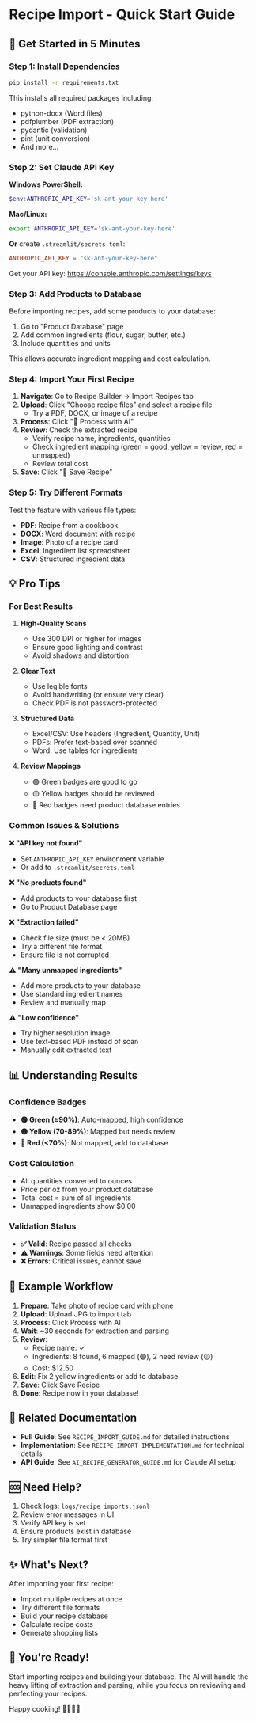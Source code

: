 # Recipe Import - Quick Start Guide

## 🚀 Get Started in 5 Minutes

### Step 1: Install Dependencies

```bash
pip install -r requirements.txt
```

This installs all required packages including:
- python-docx (Word files)
- pdfplumber (PDF extraction)
- pydantic (validation)
- pint (unit conversion)
- And more...

### Step 2: Set Claude API Key

**Windows PowerShell:**
```powershell
$env:ANTHROPIC_API_KEY='sk-ant-your-key-here'
```

**Mac/Linux:**
```bash
export ANTHROPIC_API_KEY='sk-ant-your-key-here'
```

**Or** create `.streamlit/secrets.toml`:
```toml
ANTHROPIC_API_KEY = "sk-ant-your-key-here"
```

Get your API key: https://console.anthropic.com/settings/keys

### Step 3: Add Products to Database

Before importing recipes, add some products to your database:
1. Go to "Product Database" page
2. Add common ingredients (flour, sugar, butter, etc.)
3. Include quantities and units

This allows accurate ingredient mapping and cost calculation.

### Step 4: Import Your First Recipe

1. **Navigate**: Go to Recipe Builder → Import Recipes tab
2. **Upload**: Click "Choose recipe files" and select a recipe file
   - Try a PDF, DOCX, or image of a recipe
3. **Process**: Click "🤖 Process with AI"
4. **Review**: Check the extracted recipe
   - Verify recipe name, ingredients, quantities
   - Check ingredient mapping (green = good, yellow = review, red = unmapped)
   - Review total cost
5. **Save**: Click "💾 Save Recipe"

### Step 5: Try Different Formats

Test the feature with various file types:
- **PDF**: Recipe from a cookbook
- **DOCX**: Word document with recipe
- **Image**: Photo of a recipe card
- **Excel**: Ingredient list spreadsheet
- **CSV**: Structured ingredient data

## 💡 Pro Tips

### For Best Results

1. **High-Quality Scans**
   - Use 300 DPI or higher for images
   - Ensure good lighting and contrast
   - Avoid shadows and distortion

2. **Clear Text**
   - Use legible fonts
   - Avoid handwriting (or ensure very clear)
   - Check PDF is not password-protected

3. **Structured Data**
   - Excel/CSV: Use headers (Ingredient, Quantity, Unit)
   - PDFs: Prefer text-based over scanned
   - Word: Use tables for ingredients

4. **Review Mappings**
   - 🟢 Green badges are good to go
   - 🟡 Yellow badges should be reviewed
   - 🔴 Red badges need product database entries

### Common Issues & Solutions

**❌ "API key not found"**
- Set `ANTHROPIC_API_KEY` environment variable
- Or add to `.streamlit/secrets.toml`

**❌ "No products found"**
- Add products to your database first
- Go to Product Database page

**❌ "Extraction failed"**
- Check file size (must be < 20MB)
- Try a different file format
- Ensure file is not corrupted

**⚠️ "Many unmapped ingredients"**
- Add more products to your database
- Use standard ingredient names
- Review and manually map

**⚠️ "Low confidence"**
- Try higher resolution image
- Use text-based PDF instead of scan
- Manually edit extracted text

## 📊 Understanding Results

### Confidence Badges

- **🟢 Green (≥90%)**: Auto-mapped, high confidence
- **🟡 Yellow (70-89%)**: Mapped but needs review
- **🔴 Red (<70%)**: Not mapped, add to database

### Cost Calculation

- All quantities converted to ounces
- Price per oz from your product database
- Total cost = sum of all ingredients
- Unmapped ingredients show $0.00

### Validation Status

- **✅ Valid**: Recipe passed all checks
- **⚠️ Warnings**: Some fields need attention
- **❌ Errors**: Critical issues, cannot save

## 🎯 Example Workflow

1. **Prepare**: Take photo of recipe card with phone
2. **Upload**: Upload JPG to import tab
3. **Process**: Click Process with AI
4. **Wait**: ~30 seconds for extraction and parsing
5. **Review**:
   - Recipe name: ✓
   - Ingredients: 8 found, 6 mapped (🟢), 2 need review (🟡)
   - Cost: $12.50
6. **Edit**: Fix 2 yellow ingredients or add to database
7. **Save**: Click Save Recipe
8. **Done**: Recipe now in your database!

## 🔗 Related Documentation

- **Full Guide**: See `RECIPE_IMPORT_GUIDE.md` for detailed instructions
- **Implementation**: See `RECIPE_IMPORT_IMPLEMENTATION.md` for technical details
- **API Guide**: See `AI_RECIPE_GENERATOR_GUIDE.md` for Claude AI setup

## 🆘 Need Help?

1. Check logs: `logs/recipe_imports.jsonl`
2. Review error messages in UI
3. Verify API key is set
4. Ensure products exist in database
5. Try simpler file format first

## ✨ What's Next?

After importing your first recipe:
- Import multiple recipes at once
- Try different file formats
- Build your recipe database
- Calculate recipe costs
- Generate shopping lists

## 🎉 You're Ready!

Start importing recipes and building your database. The AI will handle the heavy lifting of extraction and parsing, while you focus on reviewing and perfecting your recipes.

Happy cooking! 👨‍🍳👩‍🍳

